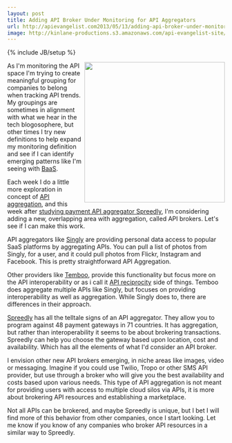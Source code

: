 ```yaml
---
layout: post
title: Adding API Broker Under Monitoring for API Aggregators
url: http://apievangelist.com2013/05/13/adding-api-broker-under-monitoring-for-api-aggregators/
image: http://kinlane-productions.s3.amazonaws.com/api-evangelist-site/blog/payments-api-broker-spreedly.png
---
```

{% include JB/setup %}<p>
     <img src="https://s3.amazonaws.com/kinlane-productions/api-evangelist/payments-api-broker-spreedly.png" border="0" width="325" align="right" />
</p>
<p>
     As I'm monitoring the API space I'm trying to create meaningful grouping for companies to belong when tracking API trends. My groupings are sometimes in alignment with what we hear in the tech blogosophere, but other times I try new definitions to help expand my monitoring definition and see if I can identify emerging patterns like I'm seeing with <a href="http://baas.apievangelist.com" title="Backend as a Service">BaaS</a>.
</p>
<p>
     Each week I do a little more exploration in concept of <a href="http://aggregation.apievangelist.com" title="API aggregation">API aggregation</a>, and this week after <a href="/2013/05/13/potential-for-api-aggregators-to-provide-valuable-industry-data/">studying payment API aggregator Spreedly</a>, I'm considering adding a new, overlapping area with aggregation, called API brokers. Let's see if I can make this work.
</p>
<p>
     API aggregators like <a href="http://singly.com">Singly</a> are providing personal data access to popular SaaS platforms by aggregating APIs. You can pull a list of photos from Singly, for a user, and it could pull photos from Flickr, Instagram and Facebook. This is pretty straightforward API Aggregation.
</p>
<p>
     Other providers like <a href="http://temboo.com" title="Temboo">Temboo</a>, provide this functionality but focus more on the API interoperability or as i call it <a href="http://reciprocity.apievangelist.com" title="API reciprocity">API reciprocity</a> side of things. Temboo does aggregate multiple APIs like Singly, but focuses on providing interoperability as well as aggregation. While Singly does to, there are differences in their approach.
</p>
<p>
     <a href="https://spreedly.com/">Spreedly</a> has all the telltale signs of an API aggregator. They allow you to program against 48 payment gateways in 71 countries. It has aggregation, but rather than interoperability it seems to be about brokering transactions. Spreedly can help you choose the gateway based upon location, cost and availability. Which has all the elements of what I'd consider an API broker.
</p>
<p>
     I envision other new API brokers emerging, in niche areas like images, video or messaging. Imagine if you could use Twilio, Tropo or other SMS API provider, but use through a broker who will give you the best availability and costs based upon various needs. This type of API aggregation is not meant for providing users with access to multiple cloud silos via APIs, it is more about brokering API resources and establishing a marketplace.
</p>
<p>
     Not all APIs can be brokered, and maybe Spreedly is unique, but I bet I will find more of this behavior from other companies, once I start looking. Let me know if you know of any companies who broker API resources in a similar way to Spreedly.
</p>
